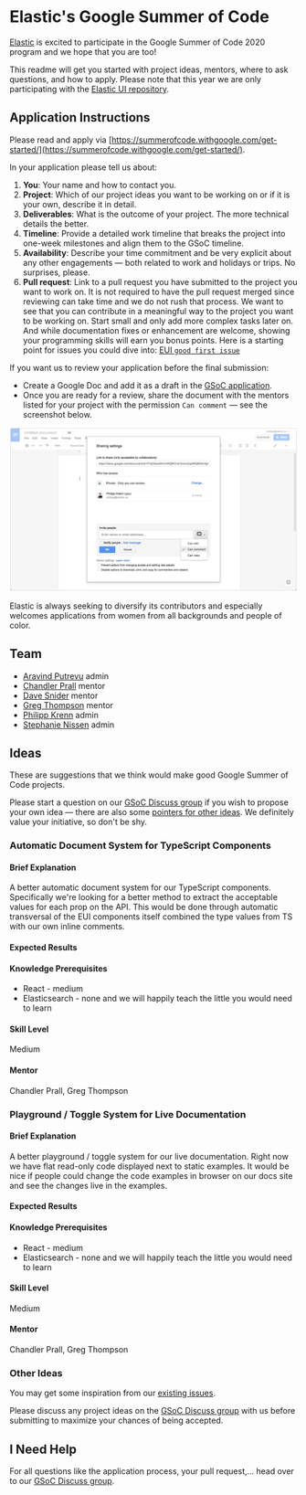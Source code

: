 # Elastic's Google Summer of Code

[Elastic](https://www.elastic.co) is excited to participate in the Google Summer of Code 2020 program and we hope that you are too!

This readme will get you started with project ideas, mentors, where to ask questions, and how to apply. Please note that this year we are only participating with the [Elastic UI repository](https://github.com/elastic/eui).



## Application Instructions

Please read and apply via [https://summerofcode.withgoogle.com/get-started/](https://summerofcode.withgoogle.com/get-started/).

In your application please tell us about:

1. **You**: Your name and how to contact you.
1. **Project**: Which of our project ideas you want to be working on or if it is your own, describe it in detail.
1. **Deliverables**: What is the outcome of your project. The more technical details the better.
1. **Timeline**: Provide a detailed work timeline that breaks the project into one-week milestones and align them to the GSoC timeline.
1. **Availability**: Describe your time commitment and be very explicit about any other engagements — both related to work and holidays or trips. No surprises, please.
1. **Pull request**: Link to a pull request you have submitted to the project you want to work on.
  It is not required to have the pull request merged since reviewing can take time and we do not rush that process. We want to see that you can contribute in a meaningful way to the project you want to be working on. Start small and only add more complex tasks later on. And while documentation fixes or enhancement are welcome, showing your programming skills will earn you bonus points.
  Here is a starting point for issues you could dive into: [EUI `good first issue`](https://github.com/elastic/eui/issues?q=is%3Aopen+is%3Aissue+label%3A%22good+first+issue%22)

If you want us to review your application before the final submission:

* Create a Google Doc and add it as a draft in the [GSoC application](https://summerofcode.withgoogle.com).
* Once you are ready for a review, share the document with the mentors listed for your project with the permission `Can comment` — see the screenshot below.

![](share.png)

Elastic is always seeking to diversify its contributors and especially welcomes applications from women from all backgrounds and people of color.



## Team

* [Aravind Putrevu](https://github.com/aravindputrevu) admin
* [Chandler Prall](https://github.com/chandlerprall) mentor
* [Dave Snider](https://github.com/snide) mentor
* [Greg Thompson](https://github.com/thompsongl) mentor
* [Philipp Krenn](https://github.com/xeraa) admin
* [Stephanie Nissen](https://github.com/Stephanie-Nissen) admin




## Ideas

These are suggestions that we think would make good Google Summer of Code projects.

Please start a question on our [GSoC Discuss group](https://discuss.elastic.co/c/elastic-community-ecosystem/elastic-gsoc) if you wish to propose your own idea — there are also some [pointers for other ideas](#other). We definitely value your initiative, so don't be shy.



### Automatic Document System for TypeScript Components

#### Brief Explanation

A better automatic document system for our TypeScript components. Specifically we're looking for a better method to extract the acceptable values for each prop on the API. This would be done through automatic transversal of the EUI components itself combined the type values from TS with our own inline comments.

#### Expected Results



#### Knowledge Prerequisites

* React - medium
* Elasticsearch - none and we will happily teach the little you would need to learn

#### Skill Level

Medium

#### Mentor

Chandler Prall, Greg Thompson



### Playground / Toggle System for Live Documentation

#### Brief Explanation

A better playground / toggle system for our live documentation. Right now we have flat read-only code displayed next to static examples. It would be nice if people could change the code examples in browser on our docs site and see the changes live in the examples.

#### Expected Results



#### Knowledge Prerequisites

* React - medium
* Elasticsearch - none and we will happily teach the little you would need to learn

#### Skill Level

Medium

#### Mentor

Chandler Prall, Greg Thompson



### Other Ideas

You may get some inspiration from our [existing issues](https://github.com/elastic/eui/issues).

Please discuss any project ideas on the [GSoC Discuss group](https://discuss.elastic.co/c/elastic-community-ecosystem/elastic-gsoc) with us before submitting to maximize your chances of being accepted.



## I Need Help

For all questions like the application process, your pull request,... head over to our [GSoC Discuss group](https://discuss.elastic.co/c/elastic-community-ecosystem/elastic-gsoc).
